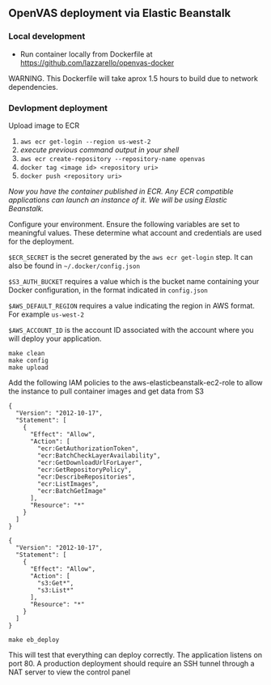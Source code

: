 ## OpenVAS deployment via Elastic Beanstalk

### Local development

* Run container locally from Dockerfile at https://github.com/lazzarello/openvas-docker

WARNING. This Dockerfile will take aprox 1.5 hours to build due to
network dependencies.

### Devlopment deployment

Upload image to ECR  

1. `aws ecr get-login --region us-west-2`
1. _execute previous command output in your shell_
1. `aws ecr create-repository --repository-name openvas`
1. `docker tag <image id> <repository uri>`
1. `docker push <repository uri>`

_Now you have the container published in ECR. Any ECR compatible
applications can launch an instance of it. We will be using Elastic
Beanstalk._

Configure your environment. Ensure the following variables are set to
meaningful values. These determine what account and credentials are used
for the deployment.

`$ECR_SECRET` is the secret generated by the `aws ecr get-login` step.
It can also be found in `~/.docker/config.json`

`$S3_AUTH_BUCKET` requires a value which is the bucket name containing
your Docker configuration, in the format indicated in `config.json`

`$AWS_DEFAULT_REGION` requires a value indicating the region in AWS
format. For example `us-west-2`

`$AWS_ACCOUNT_ID` is the account ID associated with the account where
you will deploy your application. 

`make clean`  
`make config`  
`make upload`  

Add the following IAM policies to the aws-elasticbeanstalk-ec2-role to allow the instance to pull container
images and get data from S3

```
{
  "Version": "2012-10-17",
  "Statement": [
    {
      "Effect": "Allow",
      "Action": [
        "ecr:GetAuthorizationToken",
        "ecr:BatchCheckLayerAvailability",
        "ecr:GetDownloadUrlForLayer",
        "ecr:GetRepositoryPolicy",
        "ecr:DescribeRepositories",
        "ecr:ListImages",
        "ecr:BatchGetImage"
      ],
      "Resource": "*"
    }
  ]
}
```

```
{
  "Version": "2012-10-17",
  "Statement": [
    {
      "Effect": "Allow",
      "Action": [
        "s3:Get*",
        "s3:List*"
      ],
      "Resource": "*"
    }
  ]
}
```

`make eb_deploy`  

This will test that everything can deploy correctly. The application
listens on port 80. A production deployment should require an SSH tunnel
through a NAT server to view the control panel
